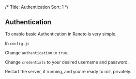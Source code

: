/*
Title: Authentication
Sort: 1
*/

## Authentication

To enable basic Authentication in Raneto is very simple.

In `config.js`

Change `authentication` to `true`.

Change `credentials` to your desired username and password.

Restart the server, if running, and you're ready to roll, privately.
